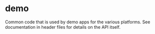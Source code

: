 # demo

Common code that is used by demo apps for the various platforms. See
documentation in header files for details on the API itself.
